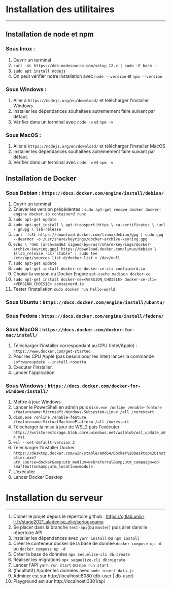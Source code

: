# Installation des utilitaires
---
## Installation de node et npm
### Sous linux :
1. Ouvrir un terminal
2. `curl -sL https://deb.nodesource.com/setup_12.x | sudo -E bash -`
3. `sudo apt install nodejs`
4. On peut vérifier notre installation avec `node --version` et `npm --version`
### Sous Windows :
1. Aller à `https://nodejs.org/en/download/` et télécharger l'installer Windows
2. Installer les dépendances souhaitées autremement faire suivant par défaut.
3. Vérifier dans un terminal avec `node -v` et `npm -v`
### Sous MacOS :
1. Aller à `https://nodejs.org/en/download/` et télécharger l'installer MacOS
2. Installer les dépendances souhaitées autremement faire suivant par défaut.
3. Vérifier dans un terminal avec `node -v` et `npm -v`
## Installation de Docker
### Sous Debian : `https://docs.docker.com/engine/install/debian/`

1. Ouvrir un terminal
2. Enlever les version précédentes : `sudo apt-get remove docker docker-engine docker.io containerd runc`
3. `sudo apt-get update`
4. `sudo apt-get install \ apt-transport-https \ ca-certificates \ curl \ gnupg \ lsb-release`
5. `curl -fsSL https://download.docker.com/linux/debian/gpg | sudo gpg --dearmor -o /usr/share/keyrings/docker-archive-keyring.gpg`
6. `echo \
  "deb [arch=amd64 signed-by=/usr/share/keyrings/docker-archive-keyring.gpg] https://download.docker.com/linux/debian \
  $(lsb_release -cs) stable" | sudo tee /etc/apt/sources.list.d/docker.list > /dev/null`
7. `sudo apt-get update`
8. `sudo apt-get install docker-ce docker-ce-cli containerd.io`
9. Choisir la version du Docker Engine `apt-cache madison docker-ce`
10. `sudo apt-get install docker-ce=<VERSION_CHOISIE> docker-ce-cli=<VERSION_CHOISIE> containerd.io`
11. Tester l'installation `sudo docker run hello-world`
### Sous Ubuntu : `https://docs.docker.com/engine/install/ubuntu/`
### Sous Fedora : `https://docs.docker.com/engine/install/fedora/`
### Sous MacOS : `https://docs.docker.com/docker-for-mac/install/`
1. Télécharger l'installer correspondant au CPU (Intel/Apple) : `https://www.docker.com/get-started`
2. Pour les CPU Apple (pas besoin pour les Intel) lancer la commande `softwareupdate --install-rosetta`
3. Executer l'installer.
4. Lancer l'application
### Sous Windows : `https://docs.docker.com/docker-for-windows/install/`
1. Mettre à jour Windows
2. Lancer le PowerShell en admin puis `dism.exe /online /enable-feature /featurename:Microsoft-Windows-Subsystem-Linux /all /norestart`
3. `dism.exe /online /enable-feature /featurename:VirtualMachinePlatform /all /norestart`
4. Télécharger la mise à jour de WSL2 puis l'exécuter `https://wslstorestorage.blob.core.windows.net/wslblob/wsl_update_x64.msi`
5. `wsl --set-default-version 2`
6. Télécharger l'installer Docker `https://desktop.docker.com/win/stable/amd64/Docker%20Desktop%20Installer.exe?utm_source=docker&amp;utm_medium=webreferral&amp;utm_campaign=dd-smartbutton&amp;utm_location=module`
7. L'exécuter
8. Lancer Docker Desktop
# Installation du serveur
---
1. Cloner le projet depuis le répertoire github : https://gitlab.univ-lr.fr/stage2021_aladenise_elie/seriousgame
2. Se placer dans la branche `test-api`(ou `master`) puis aller dans le répertoire API
3. Installer les dépendances avec `yarn install` ou `npm install`
4. Créer le conteneur docker de la base de donnée `docker-compose up -d` ou  `docker compose up -d`
5. Créer la base de données `npx sequelize-cli db:create`
6. Réaliser les migrations `npx sequelize-cli db:migrate`
7. Lancer l'API `yarn run start` ou `npm run start`
8. (facultatif) Ajouter les données avec `node insert-data.js`
9. Adminer est sur http://localhost:8080 (db-user | db-user)
10. Playground est sur http://localhost:3301/api 
